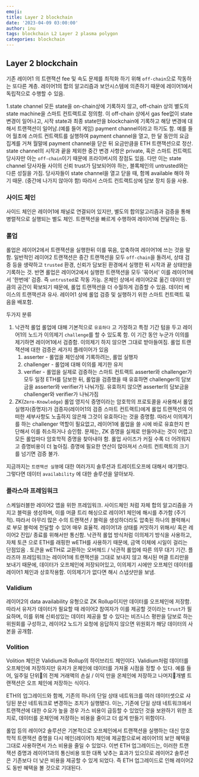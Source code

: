 ```yaml
---
emoji:
title: Layer 2 blockchain
date: '2023-04-09 03:00:00'
author: inu
tags: blockchain L2 Layer 2 plasma polygon
categories: blockchain 
---
```

## Layer 2 blockchain

기존 레이어1 의 트랜잭션 fee 및 속도 문제를 최적화 하기 위해 `off-chain`으로 작동하는 또다른 계층. 레이어1의 합의 알고리즘과 보안시스템에 의존하기 때문에 레이어1에서 독립적으로 수행할 수 있음.

1.state channel
모든 state을 on-chain상에 기록하지 않고, off-chain 상의 별도의 state machine을 스마트 컨트랙트로 정의함. 이 off-chain 상에서 gas fee없이 state 변경이 일어나고, 시작 state과 최종 state만을 blockchain에 기록하고 해당 변경에 대해서 트랜잭션이 일어남.(예를 들어 게임)
payment channel이라고 하기도 함. 예를 들어 월초에 스마트 컨트랙트를 실행하여 payment channel을 열고, 한 달 동안의 요금 집계를 거쳐 월말에 payment channel을 닫은 뒤 요금만큼을 ETH 트랜잭션으로 정산.
state channel의 시작과 끝을 제외한 중간 변경 사항은 private, 혹은 스마트 컨트랙트 당사자만 아는 `off-chain`이기 때문에 프라이버시의 장점도 있음.
다만 이는 state channel 당사자들 사이의 신뢰 trust가 담보되어야 하는, 블록체인의 untrusted와는 다른 성질을 가짐. 당사자들이 state channel을 열고 닫을 때, 함께 available 해야 하기 때문. (중간에 나가지 않아야 함) 따라서 스마트 컨트랙트상에 담보 장치 등을 사용.

### 사이드 체인
사이드 체인은 레이어1에 채널로 연결되어 있지만, 별도의 합의알고리즘과 검증을 통해 병렬적으로 실행되는 별도 체인. 트랜잭션을 빠르게 수행하여 레이어1에 전달하는 등.

### 롤업
롤업은 레이어2에서 트랜잭션을 실행한뒤 이를 묶음, 압축하여 레이어1에 쓰는 것을 말함. 일반적인 레이어2 트랜잭션은 중간 트랜잭션을 모두 `off-chain`을 돌려서, 상태 검증 등을 생략하고 `trusted` 환경, 신뢰가 담보된 환경에서 실행한 뒤 시작과 끝 상태만을 기록하는 것. 반면 롤업은 레이어2에서 실행한 트랜잭션을 모두 '묶어서' 이를 레이어1에서 '한번에' 검증. 즉 `untrusted`로 작동 가능. 온체인 상에서 레이어2로 옮긴 데이터 만큼의 공간이 확보되기 때문에, 롤업 트랜잭션을 더 수월하게 검증할 수 있음. 데이터 베이스의 트랜잭션과 유사.
레이어1 상에 롤업 검증 및 실행하기 위한 스마트 컨트랙트 묶음을 배포함.

두가지 분류
1. 낙관적 롤업
   롤업에 대해 기본적으로 `유효하다` 고 가정하고 특정 기간 텀을 두고 레이어1의 노드가 이의제기 `challenge`를 할 수 있도록 함. 이 기간 동안 누군가 이의를 제기하면 레이어1에서 검증함. 이의제기 하지 않으면 그대로 받아들여짐.
   롤업 트랜잭션에 대한 검증은 세가지 플레이어가 있음
    1) asserter - 롤업을 체인상에 기록하려는, 롤업 실행자
    2) challenger - 롤업에 대해 이의를 제기한 유저
    3) verifier - 롤업을 실제로 검증하는 스마트 컨트랙트
       asserter와 challenger가 모두 일정 ETH를 담보한 뒤, 롤업을 검증했을 때 유효하면 challenger의 담보금을 asserter와 verifier가 나눠가짐. 유효하지 않으면 asserter의 담보금을 challenger와 verifier가 나눠가짐
2. ZK(`Zero-Knowledge`) 롤업
   영지식 증명이라는 암호학의 프로토콜을 사용해서 롤업 실행자(증명자)가 검증자(레이어1의 검증 스마트 컨트랙트)에게 롤업 트랜잭션의 어떠한 세부사항도 노출하지 않은채 그것이 유효하다는 것을 증명함. 따라서 이의제기를 하는 challenger 역할이 필요없고, 레이어1에 롤업을 쓸 시에 바로 유효한지 판단해서 이를 취소하거나 승인함. 문제는, ZK 증명을 실제로 만들어내는 것이 어렵고 모든 롤업마다 암호학적 증명을 찾아내야 함. 롤업 사이즈가 커질 수록 더 어려워지고 증명비용이 더 높아짐. 증명에 필요한 연산이 많아져서 스마트 컨트랙트의 크기를 넘기면 검증 불가.

지금까지는 `트랜잭션 실행`에 대한 여러가지 솔루션과 트레이트오프에 대해서 얘기했다. 그렇다면 데이터 `availability` 에 대한 솔루션을 알아보자.

### 플라스마 프레임워크

스케일러블한 레이어2 앱을 위한 프레임워크.
사이드체인 처럼  자체 합의 알고리즘을 가지고 블럭을 생성하며, 이를 머클 트리 해싱으로 레이어1 체인에 해시를 추가함 (주기적). 따라서 아무리 많은 수의 트랜잭션 / 블럭을 생성하더라도 압축된 하나의 블럭해시로 부모 블럭에 전달할 수 있어 매우 효율적. 레이어1과 상태를 커밋하기 위해서/ 혹은 레이어2 진입/ 종료를 위해서만 통신함.
낙관적 롤업 방식처럼 이의제기 방식을 사용하고, 자체 토큰 으로 ETH를 래핑한 wETH를 사용하기 때문에, 금액 이체에 시일이 걸리는 단점있음 . 토큰을 wETH로 교환하는 오버헤드 / 낙관적 롤업에 따른 의무 대기 기간.
플라즈마 프레임워크는 레이어1에 트랜잭션을 그대로 보내지 않고 해시된 머클 트리만을 보내기 때문에, 데이터가 오프체인에 저장되어있고, 이의제기 시에만 오프체인 데이터를 레이어1 체인과 상호작용함. 이의제기가 없다면 해시 스냅샷만을 보냄.

### Validium

레이어2의 data availability 유형으로 ZK Rollup이지만 데이터를 오프체인에 저장함. 따라서 유저가 데이터가 필요할 때 레이어2 참여자가 이를 제공할 것이라는 `trust`가 필요하며, 이를 위해 신뢰성있는 데이터 제공을 할 수 있다는 비즈니스 평판을 담보로 하는 위원회를 구성하고, 레이어2 노드가 요청에 응답하지 않으면 위원회가 해당 데이터의 사본을 공개함.

### Volition

Volition 체인은 Validium과 Rollup의 하이브리드 체인이다. Validium처럼 데이터를 오프체인에 저장하지만 유저가 온체인에 데이터를 가져올 시점을 정할 수 있다. 예를 들어, 일주일 단위의 전체 거래액의 손실 / 이익 만을 온체인에 저장하고 나머지개별 트랜잭션은 오프 체인에 저장하는 식이다.

ETH의 업그레이드와 함께, 기존의 하나의 단일 상태 네트워크를 여러 데이터셋으로 샤딩된 분산 네트워크로 변경하는 조치가 실행됐다. 이는, 기존에 단일 상태 네트워크에서 트랜잭션에 대한 수요가 높을 경우 가스 비용이 급등할 수 있었던 것을 보완하기 위한 조치로, 데이터를 온체인에 저장하는 비용을 줄이고 더 쉽게 만들기 위함이다.

롤업 등의 레이어2 솔루션은 기본적으로 오프체인에서 트랜잭션을 실행하는 대신 암호학적 트랜잭션 증명을 다시 메인(레이어1) 체인에 제공함으로써 레이어1의 보안 혜택을 그대로 사용하면서 가스 비용을 줄일 수 있었다. 이번 ETH 업그레이드는, 이러한 트랜잭션 증명과 레이어1과의 통신비용 또한 대폭 낮추는 효과가 있으므로 레이어2 솔루션은 기존보다 더 낮은 비용을 제공할 수 있게 되었다. 즉 ETH 업그레이드로 인해 레이어2도 동반 혜택을 볼 것으로 기대된다.


```toc
```